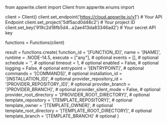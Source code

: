 from appwrite.client import Client
from appwrite.enums import 

client = Client()
client.set_endpoint('https://cloud.appwrite.io/v1') # Your API Endpoint
client.set_project('5df5acd0d48c2') # Your project ID
client.set_key('919c2d18fb5d4...a2ae413da83346ad2') # Your secret API key

functions = Functions(client)

result = functions.create(
    function_id = '[FUNCTION_ID]',
    name = '[NAME]',
    runtime = .NODE-14.5,
    execute = ["any"], # optional
    events = [], # optional
    schedule = '', # optional
    timeout = 1, # optional
    enabled = False, # optional
    logging = False, # optional
    entrypoint = '[ENTRYPOINT]', # optional
    commands = '[COMMANDS]', # optional
    installation_id = '[INSTALLATION_ID]', # optional
    provider_repository_id = '[PROVIDER_REPOSITORY_ID]', # optional
    provider_branch = '[PROVIDER_BRANCH]', # optional
    provider_silent_mode = False, # optional
    provider_root_directory = '[PROVIDER_ROOT_DIRECTORY]', # optional
    template_repository = '[TEMPLATE_REPOSITORY]', # optional
    template_owner = '[TEMPLATE_OWNER]', # optional
    template_root_directory = '[TEMPLATE_ROOT_DIRECTORY]', # optional
    template_branch = '[TEMPLATE_BRANCH]' # optional
)
